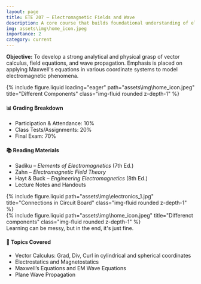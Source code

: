 ```yaml
---
layout: page
title: ETE 207 – Electromagnetic Fields and Wave
description: A core course that builds foundational understanding of electric and magnetic field behavior in space and time.
img: assets\img\home_icon.jpeg
importance: 2
category: current
---
```


<div class="row">
  <div class="col-sm-12">
    <p><strong>Objective:</strong> To develop a strong analytical and physical grasp of vector calculus, field equations, and wave propagation. Emphasis is placed on applying Maxwell's equations in various coordinate systems to model electromagnetic phenomena.
    </p>
  </div>
</div>

<div class="row">
    <div class="col-sm mt-3 mt-md-0">
        {% include figure.liquid loading="eager" path="assets\img\home_icon.jpeg" title="Different Components" class="img-fluid rounded z-depth-1" %}
    </div>
</div>


<div class="row mt-4">
  <div class="col-sm-6">
    <h4>📊 Grading Breakdown</h4>
    <ul>
      <li>Participation & Attendance: 10%</li>
      <li>Class Tests/Assignments: 20%</li>
      <li>Final Exam: 70%</li>
    </ul>
  </div>
  <div class="col-sm-6">
    <h4>📚 Reading Materials</h4>
    <ul>
      <li>Sadiku – <i>Elements of Electromagnetics</i> (7th Ed.)</li>
      <li>Zahn – <i>Electromagnetic Field Theory</i></li>
      <li>Hayt & Buck – <i>Engineering Electromagnetics</i> (8th Ed.)</li>
      <li>Lecture Notes and Handouts</li>
    </ul>
  </div>
</div>

<div class="row justify-content-sm-center">
    <div class="col-sm-8 mt-3 mt-md-0">
        {% include figure.liquid path="assets\img\electronics_1.jpg" title="Connections in Circuit Board" class="img-fluid rounded z-depth-1" %}
    </div>
    <div class="col-sm-4 mt-3 mt-md-0">
        {% include figure.liquid path="assets\img\home_icon.jpeg" title="Differenct components" class="img-fluid rounded z-depth-1" %}
    </div>
</div>
<div class="caption">
    Learning can be messy, but in the end, it's just fine.
</div>

<div class="row mt-4">
  <div class="col-sm-12">
    <h4>🧭 Topics Covered</h4>
    <ul>
      <li>Vector Calculus: Grad, Div, Curl in cylindrical and spherical coordinates</li>
      <li>Electrostatics and Magnetostatics</li>
      <li>Maxwell’s Equations and EM Wave Equations</li>
      <li>Plane Wave Propagation</li>
    </ul>
  </div>
</div>


